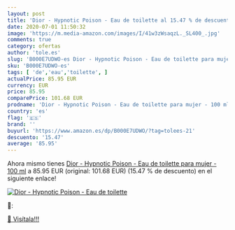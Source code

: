 ```yaml
---
layout: post
title: 'Dior - Hypnotic Poison - Eau de toilette al 15.47 % de descuento'
date: 2020-07-01 11:50:32
image: 'https://m.media-amazon.com/images/I/41w3zWsaqzL._SL400_.jpg'
comments: true
category: ofertas
author: 'tole.es'
slug: 'B000E7UDWO-es Dior - Hypnotic Poison - Eau de toilette para mujer - 100 ml'
sku: 'B000E7UDWO-es'
tags: [ 'de','eau','toilette', ]
actualPrice: 85.95 EUR
currency: EUR
price: 85.95
comparePrice: 101.68 EUR
prodname: 'Dior - Hypnotic Poison - Eau de toilette para mujer - 100 ml'
country: 'es'
flag: '🇪🇸'
brand: ''
buyurl: 'https://www.amazon.es/dp/B000E7UDWO/?tag=tolees-21'
descuento: '15.47'
average: '85.95'
---
```


Ahora mismo tienes [Dior - Hypnotic Poison - Eau de toilette para mujer - 100 ml](https://www.amazon.es/dp/B000E7UDWO/?tag=tolees-21) a 85.95 EUR (original: 101.68 EUR) (15.47 %  de descuento) en el siguiente enlace!

[![Dior - Hypnotic Poison - Eau de toilette](https://m.media-amazon.com/images/I/41w3zWsaqzL._SL400_.jpg)](https://www.amazon.es/dp/B000E7UDWO/?tag=tolees-21)

🔎:


[🛒 Visítala!!!](https://www.amazon.es/dp/B000E7UDWO/?tag=tolees-21)
